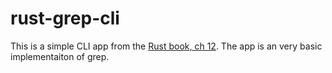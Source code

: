 # rust-grep-cli

This is a simple CLI app from the [Rust book, ch 12](https://doc.rust-lang.org/book/ch12-00-an-io-project.html). The app
is an very basic implementaiton of grep.
